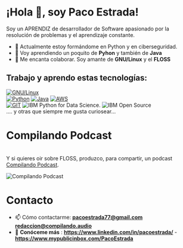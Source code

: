# ¡Hola 👋, soy Paco Estrada!

Soy un APRENDIZ de desarrollador de Software apasionado por la resolución de problemas y el aprendizaje constante.

- 🔭 Actualmente estoy formándome en Python y en ciberseguridad.
- 🌱 Voy aprendiendo un poquito de  **Pyhon** y también de **Java**
- 👯 Me encanta colaborar. Soy amante de **GNU/Linux** y el **FLOSS**
## Trabajo y aprendo estas tecnologías:
[![GNU/Linux](https://img.shields.io/badge/GNU%2FLinux-FLOSS-lightgrey)]()
</br>
[![Python](https://img.shields.io/badge/Python-yellow?style=for-the-badge&logo=python&logoColor=white&labelColor=101010)]()
[![Java](https://img.shields.io/badge/Java-007396?style=for-the-badge&logo=java&logoColor=white&labelColor=101010)]()
[![AWS](https://img.shields.io/badge/AWS-232F3E?style=for-the-badge&logo=amazon-aws&logoColor=white&labelColor=101010)]()
</br>
[![GIT](https://img.shields.io/badge/Github-version%20control%20-lightgrey)]()
<picture>
    <img alt="IBM Python for Data Science." src="https://compilando.audio/wp-content/uploads/2023/07/python-for-data-science.png">
</picture>
<picture>
    <img alt="IBM Open Source" src="https://compilando.audio/wp-content/uploads/2023/07/open-source-foundations-4.png">
</picture> 
</br>
.... y otras que siempre me gusta curiosear...
<br>
# Compilando Podcast
</br>
Y si quieres oir sobre FLOSS, produzco, para compartir, un podcast
</br>
 <align = "center"><a href="https://www.compilando.audio">Compilando Podcast</a>.
 </p>
<picture>
    <img alt="Compilando Podcast" src="https://compilando.audio/wp-content/uploads/2023/07/compilando80.jpg">    
</picture>
</br>


# Contacto 
- 📫 Cómo contactarme: **pacoestrada77@gmail.com** **redaccion@compilando.audio**
- 📄 **Conóceme más** : **https://www.linkedin.com/in/pacoestrada/**  - **https://www.mypublicinbox.com/PacoEstrada**




